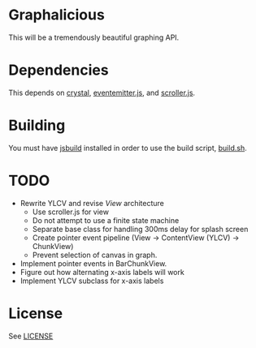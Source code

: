# Graphalicious

This will be a tremendously beautiful graphing API.

# Dependencies

This depends on [crystal](https://github.com/unixpickle/crystal), [eventemitter.js](https://github.com/unixpickle/eventemitter.js), and [scroller.js](https://github.com/unixpickle/scroller.js).

# Building

You must have [jsbuild](https://github.com/unixpickle/jsbuild) installed in order to use the build script, [build.sh](build.sh).

# TODO

 * Rewrite YLCV and revise *View* architecture
   * Use scroller.js for view
   * Do not attempt to use a finite state machine
   * Separate base class for handling 300ms delay for splash screen
   * Create pointer event pipeline (View -> ContentView (YLCV) -> ChunkView)
   * Prevent selection of canvas in graph.
 * Implement pointer events in BarChunkView.
 * Figure out how alternating x-axis labels will work
 * Implement YLCV subclass for x-axis labels

# License

See [LICENSE](LICENSE)
